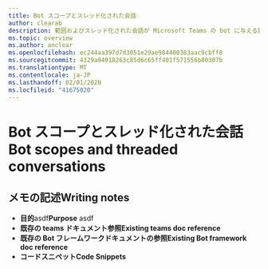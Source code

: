 ```yaml
---
title: Bot スコープとスレッド化された会話
author: clearab
description: 範囲およびスレッド化された会話が Microsoft Teams の bot に与える影響について理解します。
ms.topic: overview
ms.author: anclear
ms.openlocfilehash: ec244aa397d7d3051e29ae984400383aac9cbff8
ms.sourcegitcommit: 4329a94918263c85d6c65ff401f571556b80307b
ms.translationtype: MT
ms.contentlocale: ja-JP
ms.lasthandoff: 02/01/2020
ms.locfileid: "41675020"
---
```

# <a name="bot-scopes-and-threaded-conversations"></a><span data-ttu-id="83ff9-103">Bot スコープとスレッド化された会話</span><span class="sxs-lookup"><span data-stu-id="83ff9-103">Bot scopes and threaded conversations</span></span>

## <a name="writing-notes"></a><span data-ttu-id="83ff9-104">メモの記述</span><span class="sxs-lookup"><span data-stu-id="83ff9-104">Writing notes</span></span>

 * <span data-ttu-id="83ff9-105">**目的**asdf</span><span class="sxs-lookup"><span data-stu-id="83ff9-105">**Purpose** asdf</span></span>
 * <span data-ttu-id="83ff9-106">**既存の teams ドキュメント参照**[]()</span><span class="sxs-lookup"><span data-stu-id="83ff9-106">**Existing teams doc reference** []()</span></span>
 * <span data-ttu-id="83ff9-107">**既存の Bot フレームワークドキュメントの参照**[]()</span><span class="sxs-lookup"><span data-stu-id="83ff9-107">**Existing Bot framework doc reference** []()</span></span>
 * <span data-ttu-id="83ff9-108">**コードスニペット**[]()</span><span class="sxs-lookup"><span data-stu-id="83ff9-108">**Code Snippets** []()</span></span>